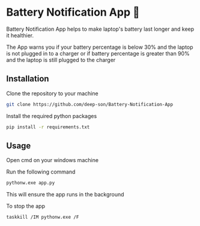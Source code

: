 
# Battery Notification App :battery:

Battery Notification App helps to make laptop's battery last longer and keep it healthier.

The App warns you if your battery percentage is below 30% and the laptop is not plugged in to a charger or if battery percentage is greater than 90% and the laptop is still plugged to the charger

## Installation

Clone the repository to your machine

```bash
git clone https://github.com/deep-son/Battery-Notification-App
```

Install the required python packages

```bash
pip install -r requirements.txt
```

## Usage

Open cmd on your windows machine

Run the following command
```bash
pythonw.exe app.py
```
This will ensure the app runs in the background

To stop the app

```bash
taskkill /IM pythonw.exe /F
```

